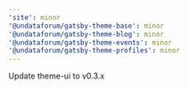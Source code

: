 ```yaml
---
'site': minor
'@undataforum/gatsby-theme-base': minor
'@undataforum/gatsby-theme-blog': minor
'@undataforum/gatsby-theme-events': minor
'@undataforum/gatsby-theme-profiles': minor
---
```


Update theme-ui to v0.3.x
